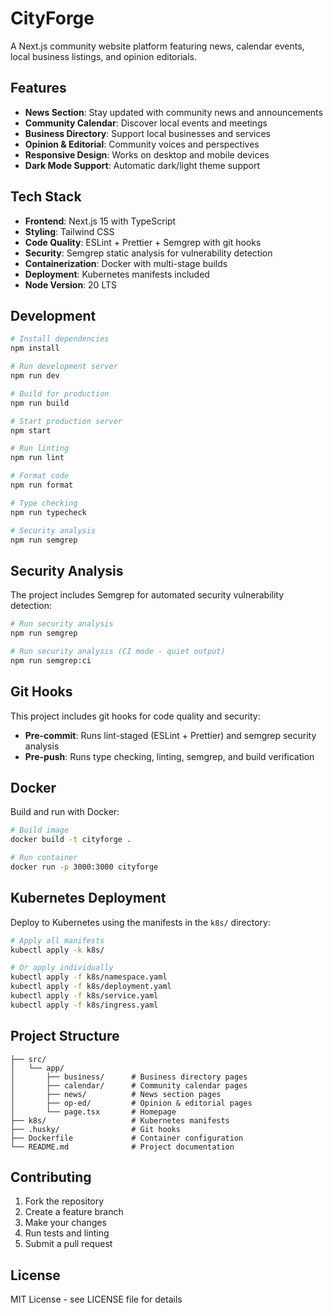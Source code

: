 # CityForge

A Next.js community website platform featuring news, calendar events, local business listings, and opinion editorials.

## Features

- **News Section**: Stay updated with community news and announcements
- **Community Calendar**: Discover local events and meetings
- **Business Directory**: Support local businesses and services
- **Opinion & Editorial**: Community voices and perspectives
- **Responsive Design**: Works on desktop and mobile devices
- **Dark Mode Support**: Automatic dark/light theme support

## Tech Stack

- **Frontend**: Next.js 15 with TypeScript
- **Styling**: Tailwind CSS
- **Code Quality**: ESLint + Prettier + Semgrep with git hooks
- **Security**: Semgrep static analysis for vulnerability detection
- **Containerization**: Docker with multi-stage builds
- **Deployment**: Kubernetes manifests included
- **Node Version**: 20 LTS

## Development

```bash
# Install dependencies
npm install

# Run development server
npm run dev

# Build for production
npm run build

# Start production server
npm start

# Run linting
npm run lint

# Format code
npm run format

# Type checking
npm run typecheck

# Security analysis
npm run semgrep
```

## Security Analysis

The project includes Semgrep for automated security vulnerability detection:

```bash
# Run security analysis
npm run semgrep

# Run security analysis (CI mode - quiet output)
npm run semgrep:ci
```

## Git Hooks

This project includes git hooks for code quality and security:

- **Pre-commit**: Runs lint-staged (ESLint + Prettier) and semgrep security analysis
- **Pre-push**: Runs type checking, linting, semgrep, and build verification

## Docker

Build and run with Docker:

```bash
# Build image
docker build -t cityforge .

# Run container
docker run -p 3000:3000 cityforge
```

## Kubernetes Deployment

Deploy to Kubernetes using the manifests in the `k8s/` directory:

```bash
# Apply all manifests
kubectl apply -k k8s/

# Or apply individually
kubectl apply -f k8s/namespace.yaml
kubectl apply -f k8s/deployment.yaml
kubectl apply -f k8s/service.yaml
kubectl apply -f k8s/ingress.yaml
```

## Project Structure

```
├── src/
│   └── app/
│       ├── business/      # Business directory pages
│       ├── calendar/      # Community calendar pages
│       ├── news/          # News section pages
│       ├── op-ed/         # Opinion & editorial pages
│       └── page.tsx       # Homepage
├── k8s/                   # Kubernetes manifests
├── .husky/                # Git hooks
├── Dockerfile             # Container configuration
└── README.md              # Project documentation
```

## Contributing

1. Fork the repository
2. Create a feature branch
3. Make your changes
4. Run tests and linting
5. Submit a pull request

## License

MIT License - see LICENSE file for details
